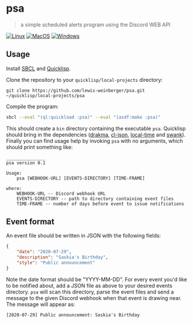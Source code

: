 # psa

> a simple scheduled alerts program using the Discord WEB API

[![Linux](https://github.com/lewis-weinberger/psa/workflows/Linux/badge.svg)](https://github.com/lewis-weinberger/psa/actions)
[![MacOS](https://github.com/lewis-weinberger/psa/workflows/MacOS/badge.svg)](https://github.com/lewis-weinberger/psa/actions)
[![Windows](https://github.com/lewis-weinberger/psa/workflows/Windows/badge.svg)](https://github.com/lewis-weinberger/psa/actions)

## Usage

Install [SBCL](http://www.sbcl.org/platform-table.html) and [Quicklisp](https://www.quicklisp.org/beta/).

Clone the repository to your `quicklisp/local-projects` directory:

```
git clone https://github.com/lewis-weinberger/psa.git ~/quicklisp/local-projects/psa
```

Compile the program:

```sh
sbcl --eval "(ql:quickload :psa)" --eval "(asdf:make :psa)"
```

This should create a `bin` directory containing the executable `psa`. Quicklisp should bring in the dependencies ([drakma](https://edicl.github.io/drakma/), [cl-json](https://common-lisp.net/project/cl-json/cl-json.html), [local-time](https://common-lisp.net/project/local-time/) and [swank](https://www.cliki.net/Swank)). Finally you can find usage help by invoking `psa` with no arguments, which should print something like:

```
_______________
psa version 0.1

Usage:
    psa [WEBHOOK-URL] [EVENTS-DIRECTORY] [TIME-FRAME]

where:
    WEBHOOK-URL -- Discord webhook URL
    EVENTS-DIRECTORY -- path to directory containing event files
    TIME-FRAME -- number of days before event to issue notifications
```

## Event format

An event file should be written in JSON with the following fields:

```json
{
    "date": "2020-07-29",
    "description": "Saskia's Birthday",
    "style": "Public announcement"
}
```
Note the date format should be "YYYY-MM-DD". For every event you'd like to be notified about, add a JSON file as above to your desired events directory. `psa` will scan this directory, parse the event files and send a message to the given Discord webhook when that event is drawing near. The message will appear as:

```
[2020-07-29] Public announcement: Saskia's Birthday
```